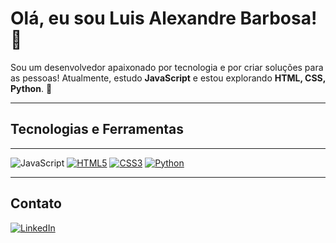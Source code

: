 # Olá, eu sou Luis Alexandre Barbosa! 👋

Sou um desenvolvedor apaixonado por tecnologia e por criar soluções para as pessoas! Atualmente, estudo **JavaScript** e estou explorando **HTML, CSS, Python**. 🚀

---

## Tecnologias e Ferramentas 

---

![JavaScript](https://img.shields.io/badge/-JavaScript-F7DF1E?style=flat-square&logo=javascript&logoColor=black)
[![HTML5](https://img.shields.io/badge/-HTML5-E34F26?style=flat-square&logo=html5&logoColor=white)](https://developer.mozilla.org/pt-BR/docs/Web/HTML)
[![CSS3](https://img.shields.io/badge/-CSS3-1572B6?style=flat-square&logo=css3&logoColor=white)](https://developer.mozilla.org/pt-BR/docs/Web/CSS)
[![Python](https://img.shields.io/badge/-Python-3776AB?style=flat-square&logo=python&logoColor=white)](https://www.python.org)

---

## Contato
[![LinkedIn](https://img.shields.io/badge/-LinkedIn-blue?style=flat-square&logo=linkedin&logoColor=white)](https://www.linkedin.com/in/luis-alexandre-barbosa-b8795b271/)

